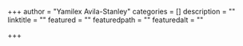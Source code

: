 +++
author = "Yamilex Avila-Stanley"
categories = []
description = ""
linktitle = ""
featured = ""
featuredpath = ""
featuredalt = ""

+++
